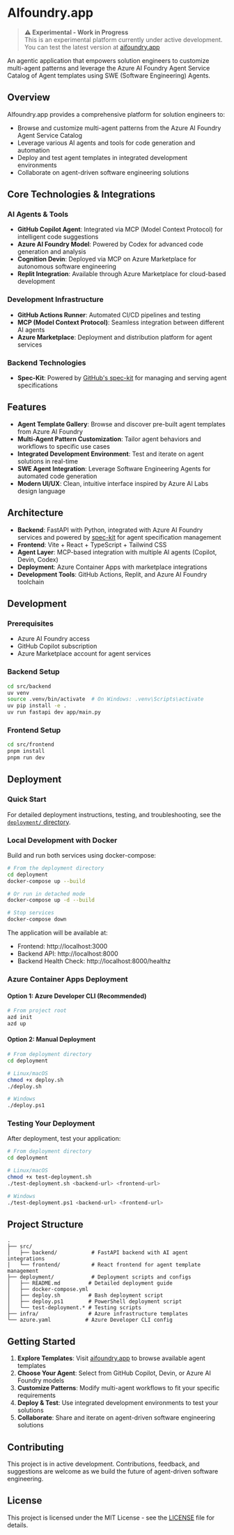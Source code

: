 # AIfoundry.app

> **⚠️ Experimental - Work in Progress**  
> This is an experimental platform currently under active development. You can test the latest version at [aifoundry.app](https://aifoundry.app)

An agentic application that empowers solution engineers to customize multi-agent patterns and leverage the Azure AI Foundry Agent Service Catalog of Agent templates using SWE (Software Engineering) Agents.

## Overview

AIfoundry.app provides a comprehensive platform for solution engineers to:
- Browse and customize multi-agent patterns from the Azure AI Foundry Agent Service Catalog
- Leverage various AI agents and tools for code generation and automation
- Deploy and test agent templates in integrated development environments
- Collaborate on agent-driven software engineering solutions

## Core Technologies & Integrations

### AI Agents & Tools
- **GitHub Copilot Agent**: Integrated via MCP (Model Context Protocol) for intelligent code suggestions
- **Azure AI Foundry Model**: Powered by Codex for advanced code generation and analysis
- **Cognition Devin**: Deployed via MCP on Azure Marketplace for autonomous software engineering
- **Replit Integration**: Available through Azure Marketplace for cloud-based development

### Development Infrastructure
- **GitHub Actions Runner**: Automated CI/CD pipelines and testing
- **MCP (Model Context Protocol)**: Seamless integration between different AI agents
- **Azure Marketplace**: Deployment and distribution platform for agent services

### Backend Technologies
- **Spec-Kit**: Powered by [GitHub's spec-kit](https://github.com/github/spec-kit) for managing and serving agent specifications

## Features

- **Agent Template Gallery**: Browse and discover pre-built agent templates from Azure AI Foundry
- **Multi-Agent Pattern Customization**: Tailor agent behaviors and workflows to specific use cases
- **Integrated Development Environment**: Test and iterate on agent solutions in real-time
- **SWE Agent Integration**: Leverage Software Engineering Agents for automated code generation
- **Modern UI/UX**: Clean, intuitive interface inspired by Azure AI Labs design language

## Architecture

- **Backend**: FastAPI with Python, integrated with Azure AI Foundry services and powered by [spec-kit](https://github.com/github/spec-kit) for agent specification management
- **Frontend**: Vite + React + TypeScript + Tailwind CSS
- **Agent Layer**: MCP-based integration with multiple AI agents (Copilot, Devin, Codex)
- **Deployment**: Azure Container Apps with marketplace integrations
- **Development Tools**: GitHub Actions, Replit, and Azure AI Foundry toolchain

## Development

### Prerequisites
- Azure AI Foundry access
- GitHub Copilot subscription
- Azure Marketplace account for agent services

### Backend Setup
```bash
cd src/backend
uv venv
source .venv/bin/activate  # On Windows: .venv\Scripts\activate
uv pip install -e .
uv run fastapi dev app/main.py
```

### Frontend Setup
```bash
cd src/frontend
pnpm install
pnpm run dev
```

## Deployment

### Quick Start

For detailed deployment instructions, testing, and troubleshooting, see the [`deployment/` directory](./deployment/README.md).

### Local Development with Docker

Build and run both services using docker-compose:

```bash
# From the deployment directory
cd deployment
docker-compose up --build

# Or run in detached mode
docker-compose up -d --build

# Stop services
docker-compose down
```

The application will be available at:
- Frontend: http://localhost:3000
- Backend API: http://localhost:8000
- Backend Health Check: http://localhost:8000/healthz

### Azure Container Apps Deployment

#### Option 1: Azure Developer CLI (Recommended)
```bash
# From project root
azd init
azd up
```

#### Option 2: Manual Deployment
```bash
# From deployment directory
cd deployment

# Linux/macOS
chmod +x deploy.sh
./deploy.sh

# Windows
./deploy.ps1
```

### Testing Your Deployment

After deployment, test your application:

```bash
# From deployment directory
cd deployment

# Linux/macOS
chmod +x test-deployment.sh
./test-deployment.sh <backend-url> <frontend-url>

# Windows
./test-deployment.ps1 <backend-url> <frontend-url>
```

## Project Structure

```
.
├── src/
│   ├── backend/           # FastAPI backend with AI agent integrations
│   └── frontend/          # React frontend for agent template management
├── deployment/            # Deployment scripts and configs
│   ├── README.md         # Detailed deployment guide
│   ├── docker-compose.yml
│   ├── deploy.sh         # Bash deployment script
│   ├── deploy.ps1        # PowerShell deployment script
│   └── test-deployment.* # Testing scripts
├── infra/                # Azure infrastructure templates
└── azure.yaml           # Azure Developer CLI config
```

## Getting Started

1. **Explore Templates**: Visit [aifoundry.app](https://aifoundry.app) to browse available agent templates
2. **Choose Your Agent**: Select from GitHub Copilot, Devin, or Azure AI Foundry models
3. **Customize Patterns**: Modify multi-agent workflows to fit your specific requirements
4. **Deploy & Test**: Use integrated development environments to test your solutions
5. **Collaborate**: Share and iterate on agent-driven software engineering solutions

## Contributing

This project is in active development. Contributions, feedback, and suggestions are welcome as we build the future of agent-driven software engineering.

## License

This project is licensed under the MIT License - see the [LICENSE](LICENSE) file for details.